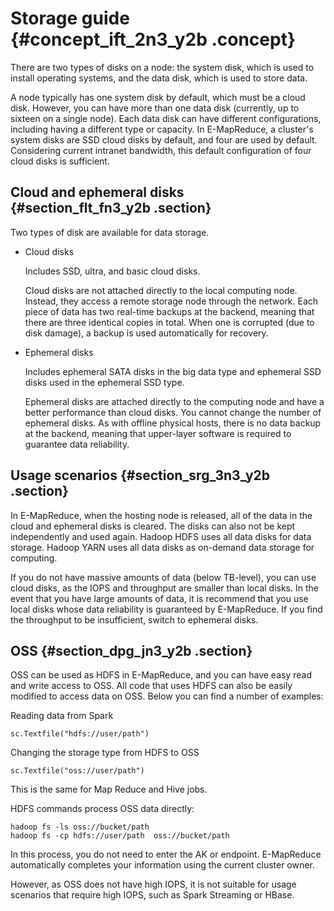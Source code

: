 # Storage guide {#concept_ift_2n3_y2b .concept}

There are two types of disks on a node: the system disk, which is used to install operating systems, and the data disk, which is used to store data.

A node typically has one system disk by default, which must be a cloud disk. However, you can have more than one data disk \(currently, up to sixteen on a single node\). Each data disk can have different configurations, including having a different type or capacity. In E-MapReduce, a cluster's system disks are SSD cloud disks by default, and four are used by default. Considering current intranet bandwidth, this default configuration of four cloud disks is sufficient.

## Cloud and ephemeral disks {#section_flt_fn3_y2b .section}

Two types of disk are available for data storage.

-   Cloud disks

    Includes SSD, ultra, and basic cloud disks.

    Cloud disks are not attached directly to the local computing node. Instead, they access a remote storage node through the network. Each piece of data has two real-time backups at the backend, meaning that there are three identical copies in total. When one is corrupted \(due to disk damage\), a backup is used automatically for recovery.

-   Ephemeral disks

    Includes ephemeral SATA disks in the big data type and ephemeral SSD disks used in the ephemeral SSD type.

    Ephemeral disks are attached directly to the computing node and have a better performance than cloud disks. You cannot change the number of ephemeral disks. As with offline physical hosts, there is no data backup at the backend, meaning that upper-layer software is required to guarantee data reliability.


## Usage scenarios {#section_srg_3n3_y2b .section}

In E-MapReduce, when the hosting node is released, all of the data in the cloud and ephemeral disks is cleared. The disks can also not be kept independently and used again. Hadoop HDFS uses all data disks for data storage. Hadoop YARN uses all data disks as on-demand data storage for computing.

If you do not have massive amounts of data \(below TB-level\), you can use cloud disks, as the IOPS and throughput are smaller than local disks. In the event that you have large amounts of data, it is recommend that you use local disks whose data reliability is guaranteed by E-MapReduce. If you find the throughput to be insufficient, switch to ephemeral disks.

## OSS {#section_dpg_jn3_y2b .section}

OSS can be used as HDFS in E-MapReduce, and you can have easy read and write access to OSS. All code that uses HDFS can also be easily modified to access data on OSS. Below you can find a number of examples:

Reading data from Spark

```
sc.Textfile("hdfs://user/path")
```

Changing the storage type from HDFS to OSS

```
sc.Textfile("oss://user/path")
```

This is the same for Map Reduce and Hive jobs.

HDFS commands process OSS data directly:

```
hadoop fs -ls oss://bucket/path
hadoop fs -cp hdfs://user/path  oss://bucket/path
```

In this process, you do not need to enter the AK or endpoint. E-MapReduce automatically completes your information using the current cluster owner.

However, as OSS does not have high IOPS, it is not suitable for usage scenarios that require high IOPS, such as Spark Streaming or HBase.

